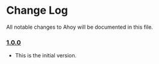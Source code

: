# Change Log
All notable changes to Ahoy will be documented in this file.

### [1.0.0](https://github.com/xmartlabs/Ahoy/releases/tag/1.0.0)
<!-- Released on 2017-02-22. -->

* This is the initial version.

[xmartlabs]: https://xmartlabs.com

